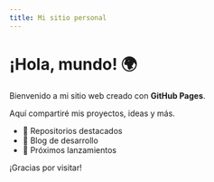```yaml
---
title: Mi sitio personal
---
```


# ¡Hola, mundo! 🌍

Bienvenido a mi sitio web creado con **GitHub Pages**.

Aquí compartiré mis proyectos, ideas y más.

- 📁 Repositorios destacados
- 📝 Blog de desarrollo
- 🚀 Próximos lanzamientos

¡Gracias por visitar!
